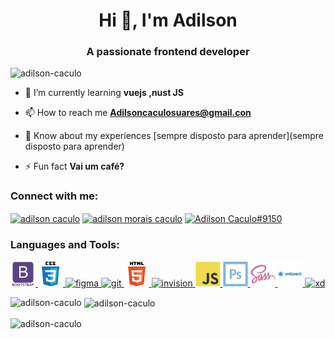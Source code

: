 <h1 align="center">Hi 👋, I'm Adilson</h1>
<h3 align="center">A passionate frontend developer</h3>

<p align="left"> <img src="https://komarev.com/ghpvc/?username=adilson-caculo&label=Profile%20views&color=0e75b6&style=flat" alt="adilson-caculo" /> </p>


- 🌱 I’m currently learning **vuejs ,nust JS**

- 📫 How to reach me **Adilsoncaculosuares@gmail.con**

- 📄 Know about my experiences [sempre disposto para aprender](sempre disposto para aprender)

- ⚡ Fun fact **Vai um café?**

<h3 align="left">Connect with me:</h3>
<p align="left">
<a href="https://linkedin.com/in/adilson caculo" target="blank"><img align="center" src="https://raw.githubusercontent.com/rahuldkjain/github-profile-readme-generator/master/src/images/icons/Social/linked-in-alt.svg" alt="adilson caculo" height="30" width="40" /></a>
<a href="https://fb.com/adilson morais caculo" target="blank"><img align="center" src="https://raw.githubusercontent.com/rahuldkjain/github-profile-readme-generator/master/src/images/icons/Social/facebook.svg" alt="adilson morais caculo" height="30" width="40" /></a>
<a href="https://discord.gg/Adilson Caculo#9150" target="blank"><img align="center" src="https://raw.githubusercontent.com/rahuldkjain/github-profile-readme-generator/master/src/images/icons/Social/discord.svg" alt="Adilson Caculo#9150" height="30" width="40" /></a>
</p>

<h3 align="left">Languages and Tools:</h3>
<p align="left"> <a href="https://getbootstrap.com" target="_blank"> <img src="https://raw.githubusercontent.com/devicons/devicon/master/icons/bootstrap/bootstrap-plain-wordmark.svg" alt="bootstrap" width="40" height="40"/> </a> <a href="https://www.w3schools.com/css/" target="_blank"> <img src="https://raw.githubusercontent.com/devicons/devicon/master/icons/css3/css3-original-wordmark.svg" alt="css3" width="40" height="40"/> </a> <a href="https://www.figma.com/" target="_blank"> <img src="https://www.vectorlogo.zone/logos/figma/figma-icon.svg" alt="figma" width="40" height="40"/> </a> <a href="https://git-scm.com/" target="_blank"> <img src="https://www.vectorlogo.zone/logos/git-scm/git-scm-icon.svg" alt="git" width="40" height="40"/> </a> <a href="https://www.w3.org/html/" target="_blank"> <img src="https://raw.githubusercontent.com/devicons/devicon/master/icons/html5/html5-original-wordmark.svg" alt="html5" width="40" height="40"/> </a> <a href="https://www.invisionapp.com/" target="_blank"> <img src="https://www.vectorlogo.zone/logos/invisionapp/invisionapp-icon.svg" alt="invision" width="40" height="40"/> </a> <a href="https://developer.mozilla.org/en-US/docs/Web/JavaScript" target="_blank"> <img src="https://raw.githubusercontent.com/devicons/devicon/master/icons/javascript/javascript-original.svg" alt="javascript" width="40" height="40"/> </a> <a href="https://www.photoshop.com/en" target="_blank"> <img src="https://raw.githubusercontent.com/devicons/devicon/master/icons/photoshop/photoshop-line.svg" alt="photoshop" width="40" height="40"/> </a> <a href="https://sass-lang.com" target="_blank"> <img src="https://raw.githubusercontent.com/devicons/devicon/master/icons/sass/sass-original.svg" alt="sass" width="40" height="40"/> </a> <a href="https://webpack.js.org" target="_blank"> <img src="https://raw.githubusercontent.com/devicons/devicon/d00d0969292a6569d45b06d3f350f463a0107b0d/icons/webpack/webpack-original-wordmark.svg" alt="webpack" width="40" height="40"/> </a> <a href="https://www.adobe.com/products/xd.html" target="_blank"> <img src="https://cdn.worldvectorlogo.com/logos/adobe-xd.svg" alt="xd" width="40" height="40"/> </a> </p>


<p><img align="left" src="https://github-readme-stats.vercel.app/api/top-langs?username=adilson-caculo&show_icons=true&locale=en&layout=compact" alt="adilson-caculo" /></p>
<p>&nbsp;<img align="center" src="https://github-readme-stats.vercel.app/api?username=adilson-caculo&show_icons=true&locale=en" alt="adilson-caculo" /></p>

<p><img align="center" src="https://github-readme-streak-stats.herokuapp.com/?user=adilson-caculo&" alt="adilson-caculo" /></p>
 

